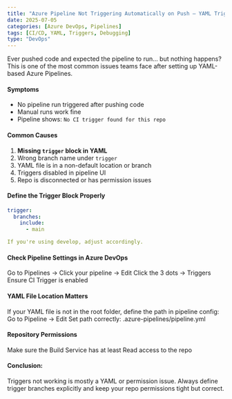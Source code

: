 ```yaml
---
title: "Azure Pipeline Not Triggering Automatically on Push – YAML Trigger Issues"
date: 2025-07-05
categories: [Azure DevOps, Pipelines]
tags: [CI/CD, YAML, Triggers, Debugging]
type: "DevOps"
---
```


Ever pushed code and expected the pipeline to run… but nothing happens?
This is one of the most common issues teams face after setting up YAML-based Azure Pipelines.

####  Symptoms

- No pipeline run triggered after pushing code
- Manual runs work fine
- Pipeline shows: `No CI trigger found for this repo`

#### Common Causes

1. **Missing `trigger` block in YAML**  
2. Wrong branch name under `trigger`  
3. YAML file is in a non-default location or branch  
4. Triggers disabled in pipeline UI  
5. Repo is disconnected or has permission issues

####  Define the Trigger Block Properly

```yaml
trigger:
  branches:
    include:
      - main

If you're using develop, adjust accordingly.
```

#### Check Pipeline Settings in Azure DevOps
Go to Pipelines → Click your pipeline → Edit
Click the 3 dots → Triggers
Ensure CI Trigger is enabled

#### YAML File Location Matters
If your YAML file is not in the root folder, define the path in pipeline config:
Go to Pipeline → Edit
Set path correctly: .azure-pipelines/pipeline.yml

#### Repository Permissions
Make sure the Build Service has at least Read access to the repo

#### Conclusion:
Triggers not working is mostly a YAML or permission issue. Always define trigger branches explicitly and keep your repo permissions tight but correct.


